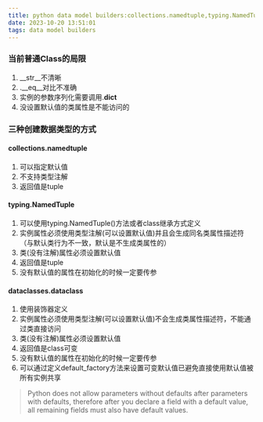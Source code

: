```yaml
---
title: python data model builders:collections.namedtuple,typing.NamedTuple,dataclasses.dataclass
date: 2023-10-20 13:51:01
tags: data model builders
---
```


### 当前普通Class的局限
1. __str__不清晰
2. .__eq__对比不准确
3. 实例的参数序列化需要调用.__dict__
4. 没设置默认值的类属性是不能访问的

### 三种创建数据类型的方式
#### collections.namedtuple
1. 可以指定默认值
2. 不支持类型注解
3. 返回值是tuple

#### typing.NamedTuple
1. 可以使用typing.NamedTuple()方法或者class继承方式定义
2. 实例属性必须使用类型注解(可以设置默认值)并且会生成同名类属性描述符（与默认类行为不一致，默认是不生成类属性的）
3. 类(没有注解)属性必须设置默认值
4. 返回值是tuple
5. 没有默认值的属性在初始化的时候一定要传参

#### dataclasses.dataclass
1. 使用装饰器定义
2. 实例属性必须使用类型注解(可以设置默认值)不会生成类属性描述符，不能通过类直接访问
3. 类(没有注解)属性必须设置默认值
4. 返回值是class可变
5. 没有默认值的属性在初始化的时候一定要传参
6. 可以通过定义default_factory方法来设置可变默认值已避免直接使用默认值被所有实例共享

>Python does not allow parameters without defaults after parameters
with defaults, therefore after you declare a field with a default value, all remaining
fields must also have default values.

